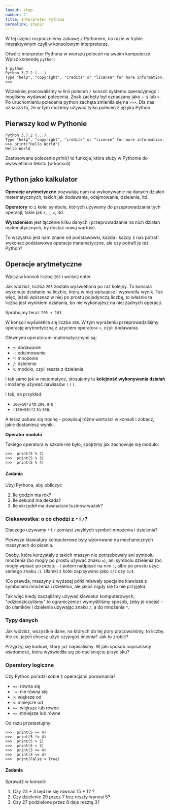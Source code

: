 ```yaml
---
layout: step
number: 2
title: Interpreter Pythona
permalink: step2/
---
```


W tej części rozpoczniemy zabawę z Pythonem, na razie w trybie interaktywnym czyli w konsolowym interpreterze.

Otwórz interpreter Pythona w wierszu poleceń na swoim komputerze.
Wpisz komendę `python`:


```
$ python
Python 3.7.2 (...)
Type "help", "copyright", "credits" or "license" for more information.
>>>
```


Wcześniej pracowaliśmy w linii poleceń `/` konsoli systemu operacyjnego i mogliśmy wydawać polecenia. Znak zachęty był oznaczany jako `~ $` lub `>`. Po uruchomieniu polecenia python zachęta zmieniła się na `>>>`. Dla nas oznacza to, że w tym możemy używać tylko poleceń z języka Python.

## Pierwszy kod w Pythonie

```
Python 3.7.2 (...)
Type "help", "copyright", "credits" or "license" for more information.
>>> print("Hello World")
Hello World
```

Zastosowane polecenie *print()* to funkcja, która służy w Pythonie do wyświetlania tekstu (w konsoli)

## Python jako kalkulator

**Operacje arytmetyczne** pozwalają nam na wykonywanie na danych działań matematycznych, takich jak dodawanie, odejmowanie, dzielenie, itd.

**Operatory** to z kolei symbole, których używamy do przeprowadzania tych operacji, takie jak `+`, `-`, `=`, itd.

**Wyrażeniem** jest łączenie kilku danych i przeprowadzanie na nich działań matematycznych, by dostać nową wartość.

To wszystko jest nam znane od podstawówki, każda i każdy z nas potrafi wykonać podstawowe operacje matematyczne, ale czy potrafi je też Python?

## Operacje arytmetyczne

Wpisz w konsoli liczbę `205` i wciśnij enter.

Jak widzisz, liczba `205` została wyświetlona po raz kolejny. To konsola wykonuje działanie na liczbie, którą w niej wpisujesz i wyświetla wynik. Tak więc, jeżeli wpiszesz w niej po prostu pojedynczą liczbę, to właśnie ta liczba jest wynikiem działania, bo nie wykonujesz na niej żadnych operacji.

Spróbujmy teraz `205 + 103`

W konsoli wyświetliła się liczba `308`. W tym wyrażeniu przeprowadziliśmy operację arytmetyczną z użyciem operatora `+`, czyli dodawania.

Głównymi operatorami matematycznymi są:

- `+`: dodawanie
- `-`: odejmowanie
- `*`: mnożenie
- `/`: dzielenie
- `%`: modulo, czyli reszta z dzielenia

I tak samo jak w matematyce, stosujemy tu **kolejność wykonywania działań** i możemy używać nawiasów `(` i `)`.

I tak, na przykład:

- `100+50*2` to `200`, ale
- `(100+50)*2` to `300`.

A teraz pobaw się trochę - powpisuj różne wartości w konsoli i zobacz, jakie dostaniesz wyniki.

**Operator modulo**

Takiego operatora w szkole nie było, spójrzmy jak zachowuje się modulo:

```
>>>  print(5 % 2)
>>>  print(5 % 3)
>>>  print(5 % 4)
```

#### Zadania

Użyj Pythona, aby obliczyć
1. Ile godzin ma rok?
2. Ile sekund ma dekada?
3. Ile skrzydeł ma dwanaście tuzinów ważek?

### Ciekawostka: o co chodzi z `*` i `/`?

Dlaczego używamy `*` i `/` zamiast zwykłych symboli mnożenia i dzielenia?

Pierwsze klawiatury komputerowe były wzorowane na mechanicznych maszynach do pisania.

Osoby, które korzystały z takich maszyn nie potrzebowały ani symbolu mnożenia (bo mogły po prostu używać znaku `x`), ani symbolu dzielenia (bo mogły wpisać po prostu `-` i potem nadpisać na nim `:`, albo po prostu użyć samego znaku `:`). Ułamki z kolei zapisywano jako `1/2` czy `3/4`.

(Co prawda, maszyny z wyższej półki miewały specjalne klawisze z symbolami mnożenia i dzielenia, ale jakoś nigdy się to nie przyjęło).

Tak więc kiedy zaczęliśmy używać klawiatur komputerowych, "odziedziczyliśmy" to ograniczenie i wymyśliliśmy sposób, żeby je obejść - do ułamków i dzielenia używając znaku `/`, a do mnożenia `*`.

### Typy danych

Jak widzisz, wszystkie dane, na których do tej pory pracowaliśmy, to liczby. Ale co, jeżeli chcesz użyć czyjegoś imienia? Jak to zrobić?

Przyjrzyj się kodowi, który już napisaliśmy. W jaki sposób napisaliśmy wiadomość, która wyświetliła się po naciśnięciu przycisku?

### Operatory logiczne

Czy Python poradzi sobie z operacjami porównania? 

- `==`:    równa się 
- `!=`:    nie równa się
- `>`:    większe od
- `<`:    mniejsze od
- `>=`:    większe lub równe
- `<=`:    mniejsze lub równe

Od razu przetestujmy: 

```
>>>  print(5 == 4)     
>>>  print(5 != 4)     
>>>  print(5 > 2)    
>>>  print(5 < 3)    
>>>  print(3 >= 4)     
>>>  print(3 <= 4)     
>>>  print(False < True)
```

#### Zadania
Sprawdź w konsoli:

1. Czy 23 + 3 będzie się równać 15  + 12 ?
2. Czy dzielenie 29 przez 7 bez reszty wynosi 5?
3. Czy 27 podzielone przez 8 daje resztę 3?

